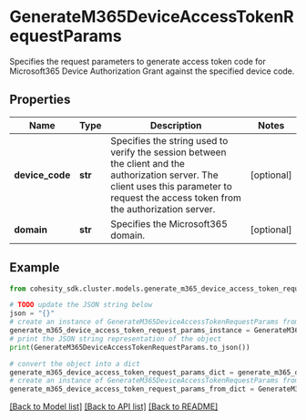 # GenerateM365DeviceAccessTokenRequestParams

Specifies the request parameters to generate access token code for Microsoft365 Device Authorization Grant against the specified device code.

## Properties

Name | Type | Description | Notes
------------ | ------------- | ------------- | -------------
**device_code** | **str** | Specifies the string used to verify the session between the client and the authorization server. The client uses this parameter to request the access token from the authorization server. | [optional] 
**domain** | **str** | Specifies the Microsoft365 domain. | [optional] 

## Example

```python
from cohesity_sdk.cluster.models.generate_m365_device_access_token_request_params import GenerateM365DeviceAccessTokenRequestParams

# TODO update the JSON string below
json = "{}"
# create an instance of GenerateM365DeviceAccessTokenRequestParams from a JSON string
generate_m365_device_access_token_request_params_instance = GenerateM365DeviceAccessTokenRequestParams.from_json(json)
# print the JSON string representation of the object
print(GenerateM365DeviceAccessTokenRequestParams.to_json())

# convert the object into a dict
generate_m365_device_access_token_request_params_dict = generate_m365_device_access_token_request_params_instance.to_dict()
# create an instance of GenerateM365DeviceAccessTokenRequestParams from a dict
generate_m365_device_access_token_request_params_from_dict = GenerateM365DeviceAccessTokenRequestParams.from_dict(generate_m365_device_access_token_request_params_dict)
```
[[Back to Model list]](../README.md#documentation-for-models) [[Back to API list]](../README.md#documentation-for-api-endpoints) [[Back to README]](../README.md)



